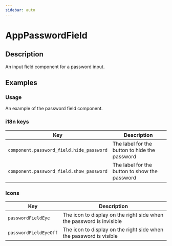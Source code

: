 ```yaml
---
sidebar: auto
---
```


# AppPasswordField

## Description

An input field component for a password input.

## Examples

### Usage
An example of the password field component.

<ComponentPreview name="app-password-field/basic" />

<!-- @include: ./app-password-field-meta.md -->

### i18n keys

| Key                  | Description                                   |
| -------------------- | --------------------------------------------- |
| `component.password_field.hide_password`      | The label for the button to hide the password |
| `component.password_field.show_password`      | The label for the button to show the password |

### Icons

| Key                  | Description                                   |
| -------------------- | --------------------------------------------- |
| `passwordFieldEye`   | The icon to display on the right side when the password is invisible |
| `passwordFieldEyeOff`| The icon to display on the right side when the password is visible |
